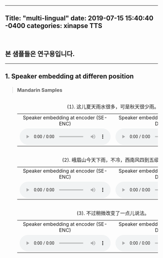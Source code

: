 ---
Title: "multi-lingual"
date: 2019-07-15 15:40:40 -0400
categories: xinapse TTS
-
<br><h2>본 샘플들은 연구용입니다.</h2>
<hr>
<h2 align="left">1. Speaker embedding at differen position</h3>
<div style="height: 420px">
  <blockquote> 
    <table align="left">
      <h3 align="left">Mandarin Samples</h3>
      <caption align="left">(1). 这儿夏天雨水很多，可是秋天很少雨。</caption>
      <tr>      
        <td align="center" width=400>Speaker embedding at encoder (SE-ENC)</td>
        <td align="center" width=500>Speaker embedding at decoder (SE-DEC)</td>
      </tr>   
      <tr>
          <td align="center" width=400><audio src="samples/SE-ENC/cn/000527.wav" controls=""></audio></td>
          <td align="center" width=400><audio src="samples/SE-DEC/cn/000527.wav" controls=""></audio></td>
      </tr>
     </table>
     <table align="left">     
      <caption align="left">(2). 峨眉山今天下雨，不冷，西南风四到五级。</caption>
      <tr>
        <td align="center" width=400>Speaker embedding at encoder (SE-ENC)</td>
        <td align="center" width=500>Speaker embedding at decoder (SE-DEC)</td>
      </tr>
      <tr>
          <td align="center" width=400><audio src="samples/SE-ENC/cn/001576.wav" controls=""></audio></td>
          <td align="center" width=400><audio src="samples/SE-DEC/cn/001576.wav" controls=""></audio></td>
      </tr>      
    </table>
     <table align="left">     
      <caption align="left">(3). 不过稍微改变了一点儿说法。</caption>
      <tr>
        <td align="center" width=400>Speaker embedding at encoder (SE-ENC)</td>
        <td align="center" width=500>Speaker embedding at decoder (SE-DEC)</td>
      </tr>
      <tr>
          <td align="center" width=400><audio src="samples/SE-ENC/cn/004834.wav" controls=""></audio></td>
          <td align="center" width=400><audio src="samples/SE-DEC/cn/004834.wav" controls=""></audio></td>
      </tr>      
    </table>    
  </blockquote>
</div> 
